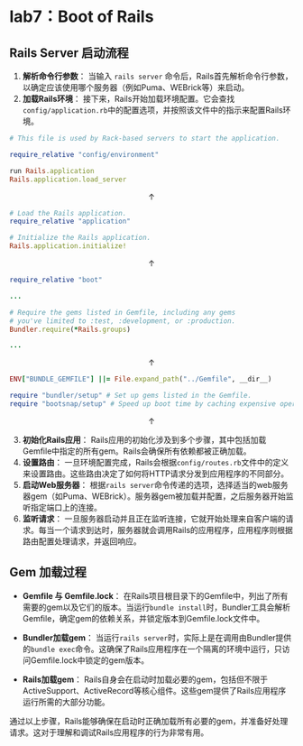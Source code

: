 # lab7：Boot of Rails 

## Rails Server 启动流程

1.   **解析命令行参数**：
     当输入 `rails server` 命令后，Rails首先解析命令行参数，以确定应该使用哪个服务器（例如Puma、WEBrick等）来启动。
1.   **加载Rails环境**：
     接下来，Rails开始加载环境配置。它会查找`config/application.rb`中的配置选项，并按照该文件中的指示来配置Rails环境。

```ruby
# This file is used by Rack-based servers to start the application.

require_relative "config/environment"

run Rails.application
Rails.application.load_server
```

$$
\uparrow
$$

```ruby
# Load the Rails application.
require_relative "application"

# Initialize the Rails application.
Rails.application.initialize!
```

$$
\uparrow
$$

```ruby
require_relative "boot"

...

# Require the gems listed in Gemfile, including any gems
# you've limited to :test, :development, or :production.
Bundler.require(*Rails.groups)

...
```

$$
\uparrow
$$

```ruby
ENV["BUNDLE_GEMFILE"] ||= File.expand_path("../Gemfile", __dir__)

require "bundler/setup" # Set up gems listed in the Gemfile.
require "bootsnap/setup" # Speed up boot time by caching expensive operations.
```

$$
\uparrow
$$

3.   **初始化Rails应用**：
     Rails应用的初始化涉及到多个步骤，其中包括加载Gemfile中指定的所有gem。Rails会确保所有依赖都被正确加载。
4.   **设置路由**：
     一旦环境配置完成，Rails会根据`config/routes.rb`文件中的定义来设置路由。这些路由决定了如何将HTTP请求分发到应用程序的不同部分。
5.   **启动Web服务器**：
     根据`rails server`命令传递的选项，选择适当的web服务器gem（如Puma、WEBrick）。服务器gem被加载并配置，之后服务器开始监听指定端口上的连接。
6.   **监听请求**：
     一旦服务器启动并且正在监听连接，它就开始处理来自客户端的请求。每当一个请求到达时，服务器就会调用Rails的应用程序，应用程序则根据路由配置处理请求，并返回响应。

## Gem 加载过程

- **Gemfile 与 Gemfile.lock**：
  在Rails项目根目录下的Gemfile中，列出了所有需要的gem以及它们的版本。当运行`bundle install`时，Bundler工具会解析Gemfile，确定gem的依赖关系，并锁定版本到Gemfile.lock文件中。

- **Bundler加载gem**：
  当运行`rails server`时，实际上是在调用由Bundler提供的`bundle exec`命令。这确保了Rails应用程序在一个隔离的环境中运行，只访问Gemfile.lock中锁定的gem版本。

- **Rails加载gem**：
  Rails自身会在启动时加载必要的gem，包括但不限于ActiveSupport、ActiveRecord等核心组件。这些gem提供了Rails应用程序运行所需的大部分功能。

通过以上步骤，Rails能够确保在启动时正确加载所有必要的gem，并准备好处理请求。这对于理解和调试Rails应用程序的行为非常有用。